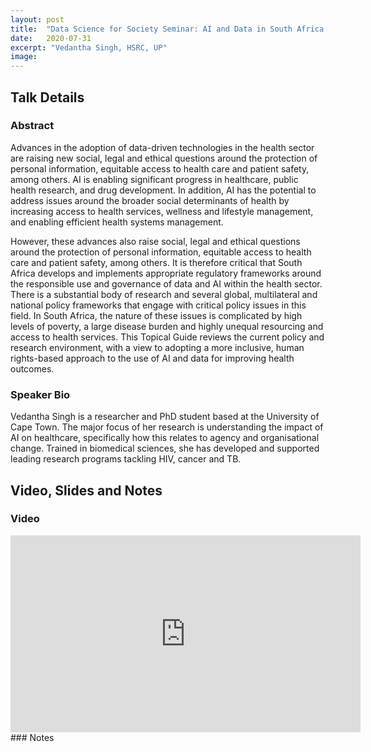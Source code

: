 ```yaml
---
layout: post
title:  "Data Science for Society Seminar: AI and Data in South Africa's Health Sector"
date:   2020-07-31
excerpt: "Vedantha Singh, HSRC, UP"
image: 
---
```


## Talk Details
### Abstract
Advances in the adoption of data-driven technologies in the health sector are raising new social, legal and ethical questions around the protection of personal information, equitable access to health care and patient safety, among others. AI is enabling significant progress in healthcare, public health research, and drug development. In addition, AI has the potential to address issues around the broader social determinants of health by increasing access to health services, wellness and lifestyle management, and enabling efficient health systems management.

However, these advances also raise social, legal and ethical questions around the protection of personal information, equitable access to health care and patient safety, among others. It is therefore critical that South Africa develops and implements appropriate regulatory frameworks around the responsible use and governance of data and AI within the health sector. There is a substantial body of research and several global, multilateral and national policy frameworks that engage with critical policy issues in this field. In South Africa, the nature of these issues is complicated by high levels of poverty, a large disease burden and highly unequal resourcing and access to health services. This Topical Guide reviews the current policy and research environment, with a view to adopting a more inclusive, human rights-based approach to the use of AI and data for improving health outcomes.

### Speaker Bio
Vedantha Singh is a researcher and PhD student based at the University of Cape Town. The major focus of her research is understanding the impact of AI on healthcare, specifically how this relates to agency and organisational change. Trained in biomedical sciences, she has developed and supported leading research programs tackling HIV, cancer and TB.

## Video, Slides and Notes

### Video

<iframe width="560" height="315" src="https://www.youtube.com/embed/nuEOff0pbGk" frameborder="0" allow="accelerometer; autoplay; encrypted-media; gyroscope; picture-in-picture" allowfullscreen></iframe>
### Notes
